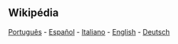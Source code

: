 
## Wikipédia

[Português](https://pt.wikipedia.org/wiki/Esta%C3%A7%C3%A3o_do_ano) - [Español](https://es.wikipedia.org/wiki/Estaciones_del_a%C3%B1o) - [Italiano](https://it.wikipedia.org/wiki/Stagione) - [English](https://en.wikipedia.org/wiki/Season) - [Deutsch](https://de.wikipedia.org/wiki/Jahreszeit)